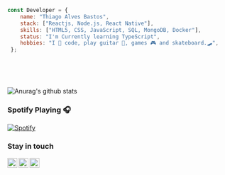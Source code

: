 ```javascript 
const Developer = {   
    name: "Thiago Alves Bastos",
    stack: ["Reactjs, Node.js, React Native"],
    skills: ["HTML5, CSS, JavaScript, SQL, MongoDB, Docker"], 
    status: "I'm Currently learning TypeScript",    
    hobbies: "I 💜 code, play guitar 🎸, games 🎮 and skateboard.🛹",       
 }; 
        
 ```                            
                                                   
 <br />                                                                                        
 <br />                                                                            
                                                
                       
![Anurag's github stats](https://github-readme-stats.vercel.app/api?username=the-one-who-knoccks&show_icons=true&theme=dark)
            
                           
### Spotify Playing 🎧               
[![Spotify](https://now-playing-spotify.vercel.app/api/spotify)](https://open.spotify.com/user/4bqhduwc9zy3lnu569vw34txr)
                                    
                                                                                      
                                                                                                                
### Stay in touch                                                          
          
[<img align="left" alt="the-one-who-knoccks | Twitter" width="22px" src="https://cdn.jsdelivr.net/npm/simple-icons@v3/icons/twitter.svg" />][twitter]
[<img align="left" alt="the.one.who.knoccks | LinkedIn" width="22px" src="https://cdn.jsdelivr.net/npm/simple-icons@v3/icons/linkedin.svg" />][linkedin]
[<img align="left" alt="the-one-who-knoccks | Instagram" width="22px" src="https://cdn.jsdelivr.net/npm/simple-icons@v3/icons/instagram.svg" />][instagram]
         
                 
[twitter]: https://twitter.com/the-one-who-knoccks     
[instagram]: https://instagram.com/the.one.who.knoccks  
[linkedin]: https://linkedin.com/in/thiagoalves89 
        
         
                   
       
 
    
